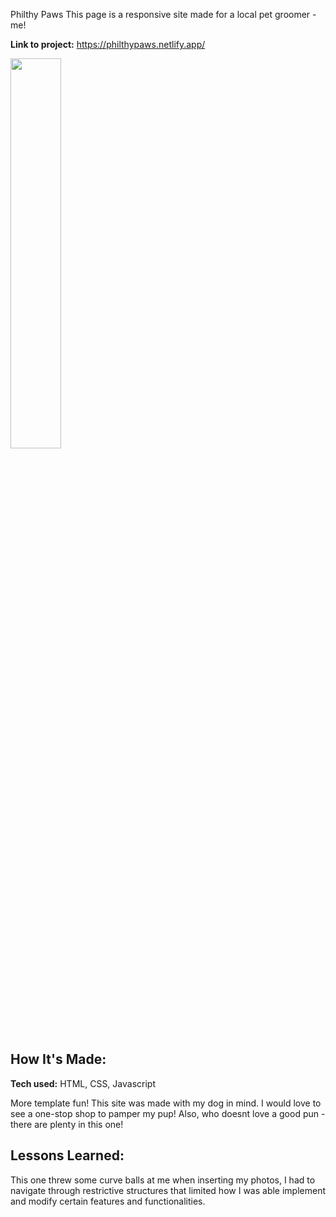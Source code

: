 Philthy Paws 
This page is a responsive site made for a local pet groomer - me! 

**Link to project:** https://philthypaws.netlify.app/


<img src="https://i.imgur.com/7k3XgQj.pnggitp" width=40% height=40%>

## How It's Made:

**Tech used:** HTML, CSS, Javascript

More template fun! This site was made with my dog in mind. I would love to see a one-stop shop to pamper my pup! Also, who doesnt love a good pun - there are plenty in this one!

## Lessons Learned:

This one threw some curve balls at me when inserting my photos, I had to navigate through restrictive structures that limited how I was able implement and modify certain features and functionalities. 
